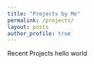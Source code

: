 ```yaml
---
title: "Projects by Me"
permalink: /projects/
layout: posts
author_profile: true
---
```

Recent Projects
hello world